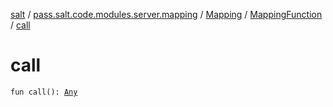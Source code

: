 [salt](../../../index.md) / [pass.salt.code.modules.server.mapping](../../index.md) / [Mapping](../index.md) / [MappingFunction](index.md) / [call](./call.md)

# call

`fun call(): `[`Any`](https://kotlinlang.org/api/latest/jvm/stdlib/kotlin/-any/index.html)